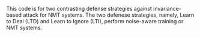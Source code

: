 This code is for two contrasting defense strategies against invariance-based attack for NMT systems. The two defenese strategies, namely, Learn to Deal (LTD) and Learn to Ignore (LTI), perform noise-aware training or NMT systems.

